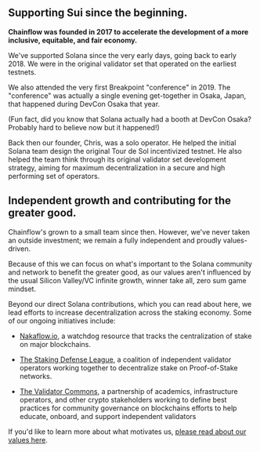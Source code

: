 ## Supporting Sui since the beginning.

**Chainflow was founded in 2017 to accelerate the development of a more inclusive, equitable, and fair economy.**

We've supported Solana since the very early days, going back to early 2018.
We were in the original validator set that operated on the earliest testnets.

We also attended the very first Breakpoint "conference" in 2019. The
"conference" was actually a single evening get-together in Osaka, Japan,
that happened during DevCon Osaka that year.

(Fun fact, did you know that Solana actually had a booth at DevCon Osaka?
Probably hard to believe now but it happened!)

Back then our founder, Chris, was a solo operator. He helped the initial
Solana team design the original Tour de Sol incentivized testnet. He also
helped the team think through its original validator set development
strategy, aiming for maximum decentralization in a secure and high
performing set of operators.

## Independent growth and contributing for the greater good.

Chainflow's grown to a small team since then. However, we've never taken
an outside investment; we remain a fully independent and proudly
values-driven.

Because of this we can focus on what's important to the Solana community and
network to benefit the greater good, as our values aren't influenced by the
usual Silicon Valley/VC infinite growth, winner take all, zero sum game mindset.

Beyond our direct Solana contributions, which you can read about here, we lead
efforts to increase decentralization across the staking economy. Some of our
ongoing initiatives include:

- [Nakaflow.io](https://nakaflow.io/), a watchdog resource that tracks the centralization of stake
  on major blockchains.

- [The Staking Defense League](https://stakingdefense.org/), a coalition of independent validator operators
  working together to decentralize stake on Proof-of-Stake networks.

- [The Validator Commons](https://validatorcommons.org/), a partnership of academics, infrastructure operators,
  and other crypto stakeholders working to define best practices for community
  governance on blockchains efforts to help educate, onboard, and support independent
  validators

If you'd like to learn more about what motivates us, [please read about our
values here](/values).

